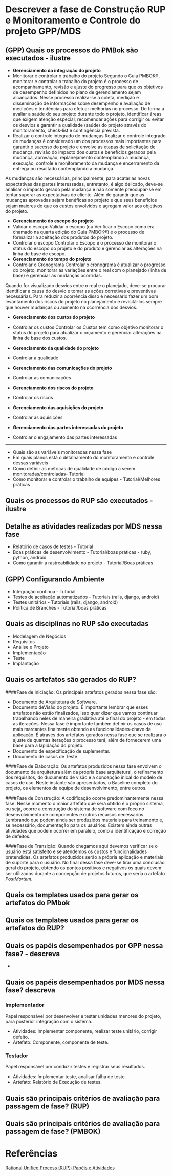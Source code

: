 # Descrever a fase de Construção RUP e Monitoramento e Controle do projeto GPP/MDS

##  (GPP) Quais os processos do PMBok são executados - ilustre

* **Gerenciamento da integração do projeto**
* Monitorar e controlar o trabalho do projeto
Segundo o Guia PMBOK®, monitorar e controlar o trabalho do projeto é o processo de acompanhamento, revisão e ajuste do progresso para que os objetivos de desempenho definidos no plano de gerenciamento sejam alcançados. Nesse processo realiza-se a coleta, medição e disseminação de informações sobre desempenho e avaliação de medições e tendências para efetuar melhorias no processo. De forma a avaliar a saúde do seu projeto durante todo o projeto, identificar áreas que exigem atenção especial, recomendar ações para corrigir ou evitar os desvios e garantir a qualidade (saúde) do projeto através do monitoramento, check-list e contingência prevista.
* Realizar o controle integrado de mudanças
Realizar o controle integrado de mudanças é considerado um dos processos mais importantes para garantir o sucesso do projeto e envolve as etapas de solicitação de mudança, revisão do impacto dos custos e benefícios gerados pela mudança, aprovação, replanejamento contemplando a mudança, execução, controle e monitoramento da mudança e encerramento da entrega ou resultado contemplando a mudança.

As mudanças são necessárias, principalmente, para acatar as novas expectativas das partes interessadas, entretanto, é algo delicado, deve-se analisar o impacto gerado pela mudança e não somente preocupar-se em tentar superar as expectativas do cliente. Além de garantir que as mudanças aprovadas sejam benéficas ao projeto e que seus benefícios sejam maiores do que os custos envolvidos e agregam valor aos objetivos do projeto.
* **Gerenciamento do escopo do projeto**
* Validar o escopo
Validar o escopo (ou Verificar o Escopo como era chamado na quarta edição do Guia PMBOK®) é o processo de formalizar a aceitação dos produtos do projeto.
* Controlar o escopo
Controlar o Escopo é o processo de monitorar o status do escopo do projeto e do produto e gerenciar as alterações na linha de base de escopo.
* **Gerenciamento do tempo do projeto**
* Controlar o Cronograma
Controlar o cronograma é atualizar o progresso do projeto, monitorar as variações entre o real com o planejado (linha de base) e gerenciar as mudanças ocorridas.

Quando for visualizado desvios entre o real e o planejado, deve-se procurar identificar a causa do desvio e tomar as ações corretivas e preventivas necessárias. Para reduzir a ocorrência disso é necessário fazer um bom levantamento dos riscos do projeto no planejamento e revisitá-los sempre que houver mudanças ou aumento na ocorrência dos desvios.
* **Gerenciamento dos custos do projeto**
* Controlar os custos
Controlar os Custos tem como objetivo monitorar o status do projeto para atualizar o orçamento e gerenciar alterações na linha de base dos custos.

* **Gerenciamento da qualidade do projeto**
* Controlar a qualidade
* **Gerenciamento das comunicações do projeto**
* Controlar as comunicações
* **Gerenciamento dos riscos do projeto**
* Controlar os riscos
* **Gerenciamento das aquisições do projeto**
* Controlar as aquisições
* **Gerenciamento das partes interessadas do projeto**
* Controlar o engajamento das partes interessadas
______

* Quais são as variáveis monitoradas nessa fase
* Em quais planos está o detalhamento do monitoramento e controle dessas variáveis
* Como definir as métricas de qualidade de código a serem monitoradas/controladas- Tutorial
* Como monitorar e controlar o trabalho de equipes - Tutorial/Melhores práticas


## Quais os processos do RUP são executados - ilustre

## Detalhe as atividades realizadas por MDS nessa fase
* Relatório de casos de testes - Tutorial
* Boas práticas de desenvolvimento - Tutorial/boas práticas - ruby, python, android
* Como garantir a rastreabilidade no projeto - Tutorial/Boas práticas

## (GPP) Configurando Ambiente
* Integração contínua - Tutorial 
* Testes de aceitação automatizados - Tutoriais (rails, django, android) 
* Testes unitários - Tutoriais (rails, django, android) 
* Política de Branches - Tutorial/boas práticas

## Quais as disciplinas no RUP são executadas
* Modelagem de Negócios
* Requisitos
* Análise e Projeto
* Implementação
* Teste
* Implantação 


## Quais os artefatos são gerados do RUP?
####Fase de Iniciação: 
Os principais artefatos gerados nessa fase são:
- Documento de Arquitetura de Software.
- Documento deVisão do projeto.
É importante lembrar que esses artefatos não estão finalizados, isso quer dizer que vamos continuar trabalhando neles de maneira gradativa até o final do projeto - em todas as iterações. Nessa fase é importante também definir os casos de uso mais marcantes finalmente obtendo as funcionalidades-chave da aplicação. É através dos artefatos gerados nessa fase que se realizará o ajuste de quantas iterações o processo terá, além de fornecerem uma base para a lapidação do projeto.
- Documento de especificação de suplementar.
- Documento de casos de Teste

####Fase de Elaboração: 
Os artefatos produzidos nessa fase envolvem o documento de arquitetura além da própria base arquitetural, o refinamento dos requisitos, do ducumento de visão e a concepção inical do modelo de casos de uso. Neste instante são apresentados, o Baseline completo do projeto, os elementos da equipe de desenvolvimento, entre outros.

####Fase de Construção: 
A codificação ocorre predominantemente nessa fase. Nesse momento o maior artefato que será obtido é o próprio sistema, ou seja, ocorre a construção do sistema de software com foco no desenvolvimento de componentes e outros recursos necessarios. Lembrando que podem ainda ser produzidos materiais para treinamento e, se necessário, documentação para os usuários. Existem ainda outras atividades que podem ocorrer em paralelo, como a identificação e correção de defeitos. 

####Fase de Transição: 
Quando chegamos aqui devemos verificar se o usuário está satisfeito e se atendemos os custos e funcionalidades pretendidas. Os artefatos produzidos serão a própria aplicação e materiais de suporte para o usuário. No final dessa fase deve-se tirar uma conclusão geral do projeto, obtendo os pontos positivos e negativos os quais devem ser utilizados durante a concepção de projetos futuros, que seria o artefato _PostMortem_.

## Quais os templates usados para gerar os artefatos do PMbok 


## Quais os templates usados para gerar os artefatos do RUP?

## Quais os papéis desempenhados por GPP nessa fase? - descreva
*

## Quais os papéis desempenhados por MDS nessa fase? descreva 

### Implementador
 Papel responsável por desenvolver e testar unidades menores do projeto, para posterior integração com o sistema.
   * Atividades: Implementar componente, realizar teste unitário, corrigir defeito.
   * Artefato: Componente, componente de teste.

### Testador
 Papel responsável por conduzir testes e registrar seus resultados.
   * Atividades: Implementar teste, analisar falha de teste.
   * Artefato: Relatório de Execução de testes.

## Quais são principais critérios de avaliação para passagem de fase? (RUP)


## Quais são principais critérios de avaliação para passagem de fase? (PMBOK)

# Referências

[Rational Unified Process (RUP): Papéis e Atividades](http://www.funpar.ufpr.br:8080/rup/process/workers/ovu_works.htm) 